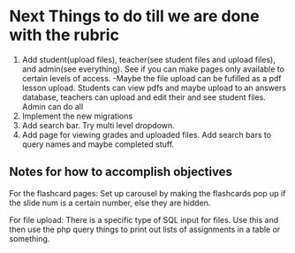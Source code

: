 # Next Things to do till we are done with the rubric

1. Add student(upload files), teacher(see student files and upload files), and admin(see everything). See if you can make pages only available to certain levels of access.
-Maybe the file upload can be fufilled as a pdf lesson upload. Students can view pdfs and maybe upload to an answers database, teachers can upload and edit their and see student files. Admin can do all
2. Implement the new migrations
3. Add search bar. Try multi level dropdown.
4. Add page for viewing grades and uploaded files. Add search bars to query names and maybe completed stuff.

## Notes for how to accomplish objectives

For the flashcard pages: Set up carousel by making the flashcards pop up if the slide num is a certain number, else they are hidden.

For file upload: There is a specific type of SQL input for files. Use this and then use the php query things to print out lists of assignments in a table or something.

